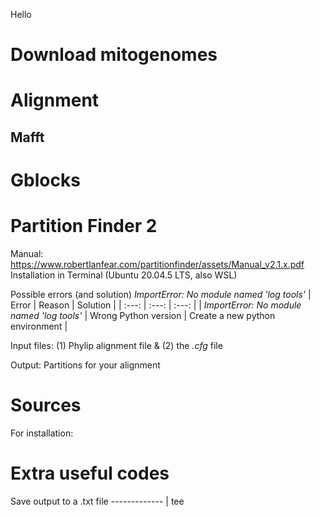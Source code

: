 Hello

# Download mitogenomes
# Alignment
## Mafft

# Gblocks
# Partition Finder 2
Manual: https://www.robertlanfear.com/partitionfinder/assets/Manual_v2.1.x.pdf
Installation in Terminal (Ubuntu 20.04.5 LTS, also WSL)

Possible errors (and solution)
_ImportError: No module named 'log tools'_
|                   Error                    |        Reason        |             Solution            |
|                   :---:                    |         :---:        |               :---:             |
| _ImportError: No module named 'log tools'_ | Wrong Python version | Create a new python environment |


Input files: (1) Phylip alignment file & (2) the *.cfg* file


Output: Partitions for your alignment
# Sources 
For installation: 

# Extra useful codes
Save output to a .txt file -------------  <comand> | tee <output file>
